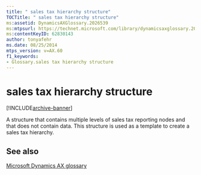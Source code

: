 ```yaml
---
title: " sales tax hierarchy structure"
TOCTitle: " sales tax hierarchy structure"
ms:assetid: DynamicsAXGlossary.2026539
ms:mtpsurl: https://technet.microsoft.com/library/dynamicsaxglossary.2026539(v=AX.60)
ms:contentKeyID: 62830143
author: tonyafehr
ms.date: 08/25/2014
mtps_version: v=AX.60
f1_keywords:
- Glossary.sales tax hierarchy structure
---
```


# sales tax hierarchy structure


[!INCLUDE[archive-banner](includes/archive-banner.md)]

A structure that contains multiple levels of sales tax reporting nodes and that does not contain data. This structure is used as a template to create a sales tax hierarchy.

## See also

[Microsoft Dynamics AX glossary](glossary/microsoft-dynamics-ax-glossary.md)

  


